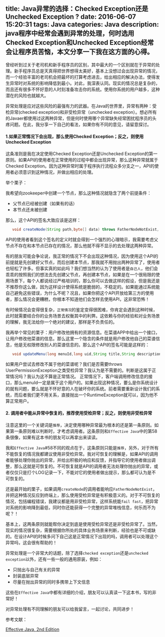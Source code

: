 title: Java异常的选择：Checked Exception还是Unchecked Exception ?
date: 2016-06-07 15:20:31
tags: Java
categories: Java
description: java程序中经常会遇到异常的处理，何时选用Checked Exception和Unchecked Exception经常会让程序员苦恼，本文分享一下我在这方面的心得。
---

曾经听到过关于老司机和新手程序员的区别，其中最大的一个区别就在于异常的处理。新手程序员总是天真得把世界想得太美好，基本上没想过会出现异常的情况，而一个经验丰富的老司机会把最坏的打算考虑进去，给出相应的解决办法，使得发生异常时对系统的影响降低到最小。对此，我深表认同。现实的情况总是复杂的，而且还有很多不怀好意的人时刻准备攻击你的系统。使用你系统的用户越多，这种潜在的风险也就越大。

异常处理是应对这些风险的最强有力的武器。在Java的世界里，异常有两种：受检异常(checked exception)和非受检异常（unchecked exception）。想必所有的Javaer都使用过这两种异常，但是何时使用哪个异常缺失经常困扰程序员的头疼问题。在此，我分享一下自己的看法，如果你有不同的意见，请留意探讨。

#### 1.如果正常情况下会出现，那么使用Checked Exception；反之，则使用Unchecked Exception

这条准则是我在决定使用Checked Exception还是Unchecked Exception的第一原则。如果API的使用者在正常使用的过程中都会出现异常，那么这种异常就属于Checked Exception。因为这种异常时属于程序执行流程众多分支之一，API的使用者必须意识到这种情况，并做出相应的处理。

举个栗子：

我希望向zookeeper中创建一个节点，那么这种情况就隐含了两个前提条件：

* 父节点已经被创建（如果有的话）
* 本节点还未被创建

那么，这个API的签名大致应该是这样：

```Java
   void createNode(String path,byte[] data) throws FatherNodeNotExist, NodeExist;
```
API的使用者看到这个签名的定义时就会得到一个强烈的心理暗示，我需要考虑父节点不存在和本节点已存在的情况，那么他就不得不显示的去处理这两种异常。

有的朋友可能会争论说，我正常的情况下不会出现这种情况，因为使用这个API的前提就是先创建好父节点，而后创建本节点，那我就不用抛出两种异常了，使用者也轻松了许多。但事实真的如此吗？我们想当然的认为了使用者是`自己人`，他们会乖乖的按照我们的想法去先创建父节点，再创建本节点，如果是在一个很局限的使用场景下，每个人都说经过严格培训的，那么你可以去做这样的假设，但是我还是不推荐你这么做，因为这样设计使得系统是脆弱的，不稳定的。如果能通过系统能自己避免这些错误，为什么不呢？况且，如果你把这个API开放给第三方的使用者，那么情况会更糟糕，你根本不知道他们会怎样去使用API，这非常恐怖！

有时候情况会变得很复杂，`正常情况`的鉴定变得很困难，你肯定会遇到这种时候，此时就需要结合你的业务场景去权衡其中的利弊。这依赖与你的经验和对业务场景的理解，我无法给你一个绝对的建议，那样是不负责任的。

我再举个常见的栗子：用户修改他拥有的资源信息。在菜谱APP中给出一个接口，让用户修改他菜谱的信息。那么这里一个隐含的条件就是用户修改他自己的菜谱信息，他是无权限修改别人的菜谱信息的。那么这个API的签名可能是这样的：

```Java
   void updateMenu(long menuId,long uid,String title,String description...);
```
如果用户尝试去修改不属于他的菜谱呢？我们是否需要throws UserPermissionException之类受检异常？我认为是不需要的。判断是这属于正常情况吗？我认为这不算是正常情况。
正常情况下，客户端调用修改信息的接口，那么menuId一定是属于这个用户的。如果出现这种情况，要么是你系统设计的就有问题，要么就是不怀好意的人在破坏你的系统。前者需要重新设计我们的系统，而后者我们更不用关系，直接抛出一个RuntimeException就可以，因为他不算正常用户。

#### 2. 调用者中能从异常中恢复的，推荐使用受检异常；反之，则使用非受检异常

注意这里的一个关键词是`推荐`，决定使用哪种异常最为根本的还是第一条原则。如果第一条原则难以判断时，才考虑调用者。这条原则和`Effective Java`中的第58条很像，如果有这本书的朋友可以再拿出来读读。

我和`Effective Java`#58不同的观点在于，这条原则只能是`推荐`，另外，对于所有不能恢复的情况我都建议使用非受检异常。我对可恢复的理解是，如果API的调用者能够处理你抛出的异常，并给出积极的响应和反馈，并指导它的使用者做出调整，那么这就是可恢复的。不可恢复就是API的调用者无法处理你抛出的异常，或者仅仅只是打个LOG记录一下，不能对它的使用者做出提示，那么都可认为是不可恢复的。

还是最开始的栗子，如果调用`createNode`的调用者能响应`FatherNodeNotExist`，并把这种情况反应到终端上，那么使用受检异常是有积极意义的。对于不可恢复的情况，包括编程错误，我建议都是用非受检异常，这样系统能`fail fast`，把异常对系统的影响降到最低，同时你还能获得一个完整的异常堆栈信息，何乐而不为呢？！

基本上，这两条原则就能帮你决定到底是使用受检异常还是非受检异常了。当然，现实的情况很复杂，需要根据你所处的具体业务场景来判断，经验也是不可或缺的。在设计API的时候多问下自己这是正常情况下出现的吗，调用者可以处理这个异常吗，这会很有帮助的！

异常处理是一个非常大的话题，除了选择`checked exception`还是`unchecked exception`以外，还有一些一般的通用原装，例如：

* 只抛出与自己有关的异常
* 封装底层异常
* 尽量在抛出异常的同时多携带上下文信息

这些在`Effective Java`中都有详细的介绍，朋友可以认真读一下这本书，写的非常好！

对异常处理有不同理解的朋友可以给我留言，一起讨论，共同进步！


参考文献：

[Effective Java, 2nd Edition](https://github.com/HackathonHackers/programming-ebooks/blob/master/Java/Effective%20Java%20\(2nd%20Edition\).pdf)







